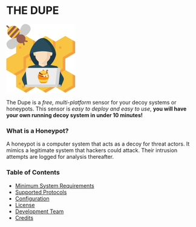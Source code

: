 # THE DUPE
[logo]:https://github.com/BV5Tl0N/TheDupe/blob/main/thedupe.png
![logo]

The Dupe is a *free, multi-platform* sensor for your decoy systems or honeypots. This sensor is *easy to deploy and easy to use*, **you will have your own running decoy system in under 10 minutes!**

### What is a Honeypot?
A honeypot is a computer system that acts as a decoy for threat actors. It mimics a legitimate system that hackers could attack. Their intrusion attempts are logged for analysis thereafter. 

### Table of Contents
* [Minimum System Requirements](https://github.com/BV5Tl0N/TheDupe/wiki/Minimum-System-Requirements)
* [Supported Protocols](https://github.com/BV5Tl0N/TheDupe/wiki/Supported-Protocols)
* [Configuration](https://github.com/BV5Tl0N/TheDupe/wiki/Configuration)
* [License](https://github.com/BV5Tl0N/TheDupe/wiki/License)
* [Development Team](https://github.com/BV5Tl0N/TheDupe/wiki/Development-Team)
* [Credits](https://github.com/BV5Tl0N/TheDupe/wiki/Credits)
